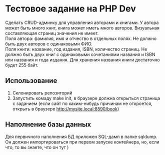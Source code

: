 # Тестовое задание на PHP Dev
Сделать CRUD-админку для управления авторами и книгами. У автора может быть много книг, книга может иметь много авторов. Визуальная составляющая страниц значения не имеет.  
Поля автора: фамилия, имя и отчество в отдельных полях. Не должно быть двух авторов с одинаковыми ФИО.  
Поля книги: название, год издания, ISBN, количество страниц. Не должно быть двух книг с одинаковыми сочетаниями названия и ISBN или названия и года издания. Для хранения названия книги достаточно будет 255 байт.

## Использование
1. Склонировать репозиторий
2. Запустить комаду make init, в браузере должна открыться страница с заданием (если сайт по каким-нибудь причинам не откроется, открыть в браузере http://mysite.local:8590/book)

## Наполнение базы данных
Для первичного наполнения БД приложен SQL-дамп в папке sqldump. Он должен импортироваться при первом запуске контейнера, но, если что, то вы знаете, что он тут )
